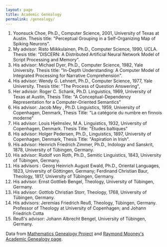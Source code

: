 ```yaml
---
layout: page
title: Academic Genealogy
permalink: /genealogy/
---
```



<ol>
<li> Yoonsuck Choe, Ph.D., Computer Science, 2001, University of Texas at Austin. Thesis title: "Perceptual Grouping in a Self-Organizing Map of Spiking Neurons".
</li>
<li> My advisor: Risto Miikkulainen, Ph.D., Computer Science, 1990, UCLA. 
Thesis title: "DISCERN: A Distributed Artificial Neural Network Model of Script Processing and Memory".
</li>
<li> His advisor: Michael Dyer, Ph.D., Computer Science, 1982, Yale University.
Thesis title: "In-Depth Understanding: A Computer Model of Integrated Processing for Narrative Comprehension".
</li>
<li> His advisor: Wendy G. Lehnert, Ph.D., Computer Science, 1977, Yale University.  Thesis title:  "The Process of Question Answering",
</li>
<li>
Her advisor: Roger C. Schank, Ph.D. Linguistics, 1969, University of Texas at Austin, Thesis Title: "A Conceptual-Dependency Representation for a Computer-Oriented Semantics"
</li>
<li>
His advisor: Jacob Mey , Ph.D. Linguistics, 1959, University of Copenhagen, Denmark, Thesis Title: "La cat&eacute;gorie du numbre en finnois moderne"
</li>
<li>
His advisor: Louis Hjelmslev, M.A. Linguistics, 1932, University of Copenhagen, Denmark. Thesis Title: "&Eacute;tudes baltiques"
</li>
<li>
His advisor: Holger Pedersen, Ph.D., Linguistics, 1897, University of Copenhagen, Denmark, Thesis Title: "Aspiration in Irish".
</li>
<li>
His advisor: Heinrich Friedrich Zimmer, Ph.D., Indology and Sanskrit, 1878, University of T&uuml;bingen, Germany.
</li>
<li>
His advisor: Rudolf von Roth, Ph.D., Semitic Linguistics, 1843, University of 
T&uuml;bingen, Germany.
</li>
<li>
His advisors : Georg Heinrich August Ewald, Ph.D., Oriental Languages, 1823, University of G&ouml;ttingen, Germany; 
Ferdinand Christian Baur, Theology, 1817, University of T&uuml;bingen, Germany.
</li>
<li>
His advisor: Ernst Gottlieb Bengel, Theology, University of T&uuml;bingen, Germany.
</li>
<li>
His advisor: Gottlob Christian Storr, Theology, 1768, University of T&uuml;bingen, Germany.
</li>
<li>
His advisors:  Jeremias Friedrich Reu&szlig;, Theology, T&uuml;bingen, Germany. Professor of Theology at University of Copenhagen; and Johann Friedrich Cotta
</li>
<li>
Reu&szlig;'s advisor:  Johann Albrecht Bengel, University of T&uuml;bingen, Germany.
</li></ol>



Data from <a href="http://genealogy.math.ndsu.nodak.edu/id.php?id=110822">Mathematics Genealogy Project</a> and <a href="http://www.cs.utexas.edu/~mooney/genealogy.html">Raymond Mooney's Academic Genealogy page</a>.


